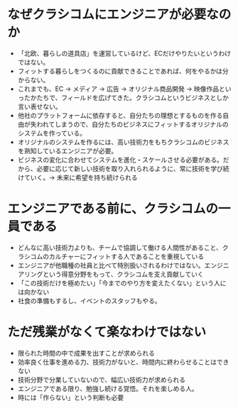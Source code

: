 # なぜクラシコムにエンジニアが必要なのか
- 「北欧、暮らしの道具店」を運営しているけど、ECだけやりたいというわけではない。
- フィットする暮らしをつくるのに貢献できることであれば、何をやるかは分からない。
- これまでも、EC → メディア → 広告 → オリジナル商品開発 → 映像作品といったかたちで、フィールドを広げてきた。クラシコムというビジネスとしか言い表せない。
- 他社のプラットフォームに依存すると、自分たちの理想とするものを作る自由が失われてしまうので、自分たちのビジネスにフィットするオリジナルのシステムを作っている。
- オリジナルのシステムを作るには、高い技術力をもちクラシコムのビジネスを熟知しているエンジニアが必要。
- ビジネスの変化に合わせてシステムを進化・スケールさせる必要がある。だから、必要に応じて新しい技術を取り入れられるように、常に技術を学び続けていく。→ 未来に希望を持ち続けられる

# エンジニアである前に、クラシコムの一員である
- どんなに高い技術力よりも、チームで協調して働ける人間性があること、クラシコムのカルチャーにフィットする人であることを重視している
- エンジニアが他職種の社員と比べて特別扱いされるわけではない。エンジニアリングという得意分野をもって、クラシコムを支え貢献していく
- 「この技術だけを極めたい」「今までのやり方を変えたくない」という人には向かない
- 社食の準備もするし、イベントのスタッフもやる。

# ただ残業がなくて楽なわけではない
- 限られた時間の中で成果を出すことが求められる
- 効率良く仕事を進める力、技術力がないと、時間内に終わらせることはできない
- 技術分野で分業していないので、幅広い技術力が求められる
- エンジニアである限り、勉強し続ける覚悟。それを楽しめる人。
- 時には「作らない」という判断も必要
